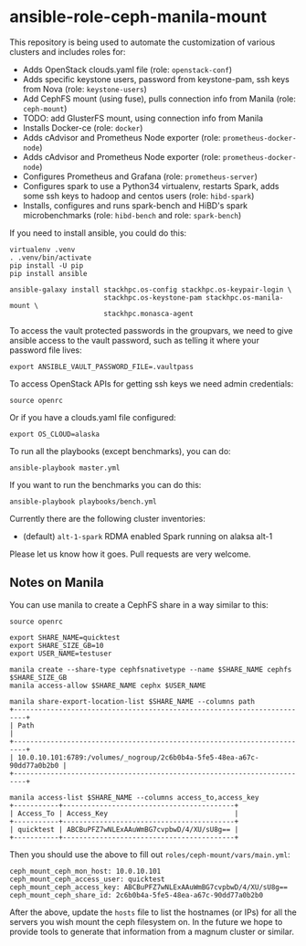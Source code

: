 # ansible-role-ceph-manila-mount

This repository is being used to automate the customization of various clusters
and includes roles for:

* Adds OpenStack clouds.yaml file (role: `openstack-conf`)
* Adds specific keystone users, password from keystone-pam, ssh keys from Nova
  (role: `keystone-users`)
* Add CephFS mount (using fuse), pulls connection info from Manila
  (role: `ceph-mount`)
* TODO: add GlusterFS mount, using connection info from Manila
* Installs Docker-ce (role: `docker`)
* Adds cAdvisor and Prometheus Node exporter (role: `prometheus-docker-node`)
* Adds cAdvisor and Prometheus Node exporter (role: `prometheus-docker-node`)
* Configures Prometheus and Grafana (role: `prometheus-server`)
* Configures spark to use a Python34 virtualenv, restarts Spark, adds some
  ssh keys to hadoop and centos users (role: `hibd-spark`)
* Installs, configures and runs spark-bench and HiBD's spark microbenchmarks
  (role: `hibd-bench` and role: `spark-bench`)

If you need to install ansible, you could do this:

	virtualenv .venv
	. .venv/bin/activate
	pip install -U pip
	pip install ansible

    ansible-galaxy install stackhpc.os-config stackhpc.os-keypair-login \
                           stackhpc.os-keystone-pam stackhpc.os-manila-mount \
                           stackhpc.monasca-agent

To access the vault protected passwords in the groupvars, we need to give
ansible access to the vault password, such as telling it where your password
file lives:

    export ANSIBLE_VAULT_PASSWORD_FILE=.vaultpass

To access OpenStack APIs for getting ssh keys we need admin credentials:

    source openrc

Or if you have a clouds.yaml file configured:

    export OS_CLOUD=alaska

To run all the playbooks (except benchmarks), you can do:

    ansible-playbook master.yml

If you want to run the benchmarks you can do this:

    ansible-playbook playbooks/bench.yml

Currently there are the following cluster inventories:

* (default) `alt-1-spark` RDMA enabled Spark running on alaksa alt-1

Please let us know how it goes. Pull requests are very welcome.

## Notes on Manila

You can use manila to create a CephFS share in a way similar to this:

	source openrc

	export SHARE_NAME=quicktest
	export SHARE_SIZE_GB=10
	export USER_NAME=testuser

	manila create --share-type cephfsnativetype --name $SHARE_NAME cephfs $SHARE_SIZE_GB
	manila access-allow $SHARE_NAME cephx $USER_NAME

	manila share-export-location-list $SHARE_NAME --columns path
	+-------------------------------------------------------------------------+
	| Path                                                                    |
	+-------------------------------------------------------------------------+
	| 10.0.10.101:6789:/volumes/_nogroup/2c6b0b4a-5fe5-48ea-a67c-90dd77a0b2b0 |
	+-------------------------------------------------------------------------+

	manila access-list $SHARE_NAME --columns access_to,access_key
	+-----------+------------------------------------------+
	| Access_To | Access_Key                               |
	+-----------+------------------------------------------+
	| quicktest | ABCBuPFZ7wNLExAAuWmBG7cvpbwD/4/XU/sU8g== |
	+-----------+------------------------------------------+

Then you should use the above to fill out ``roles/ceph-mount/vars/main.yml``:

	ceph_mount_ceph_mon_host: 10.0.10.101
	ceph_mount_ceph_access_user: quicktest
	ceph_mount_ceph_access_key: ABCBuPFZ7wNLExAAuWmBG7cvpbwD/4/XU/sU8g==
	ceph_mount_ceph_share_id: 2c6b0b4a-5fe5-48ea-a67c-90dd77a0b2b0

After the above, update the ``hosts`` file to list the hostnames (or IPs)
for all the servers you wish mount the ceph filesystem on. In the future
we hope to provide tools to generate that information from a magnum
cluster or similar.
